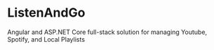 # ListenAndGo
Angular and ASP.NET Core full-stack solution for managing Youtube, Spotify, and Local Playlists
